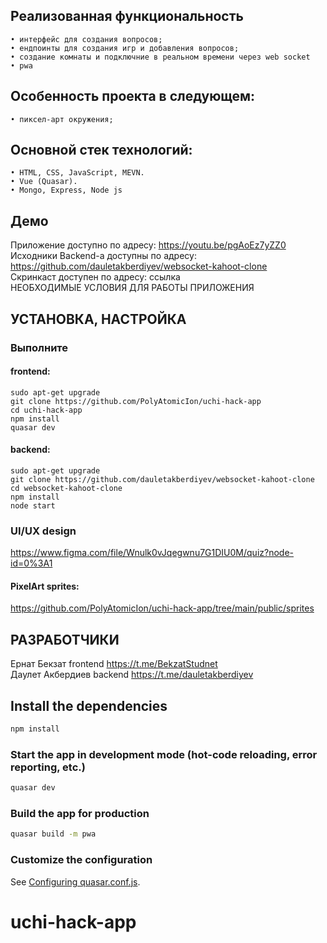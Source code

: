 ## Реализованная функциональность
    • интерфейс для создания вопросов;
    • ендпоинты для создания игр и добавления вопросов;
    • создание комнаты и подключние в реальном времени через web socket
    • pwa
## Особенность проекта в следующем:
    • пиксел-арт окружения;
## Основной стек технологий:
    • HTML, CSS, JavaScript, MEVN.
    • Vue (Quasar).
    • Mongo, Express, Node js
## Демо
Приложение доступно по адресу: https://youtu.be/pgAoEz7yZZ0  
Исходники Backend-а доступны по адресу: https://github.com/dauletakberdiyev/websocket-kahoot-clone  
Скринкаст доступен по адресу: ссылка  
НЕОБХОДИМЫЕ УСЛОВИЯ ДЛЯ РАБОТЫ ПРИЛОЖЕНИЯ  

## УСТАНОВКА, НАСТРОЙКА
### Выполните
#### frontend:
```sudo apt-get update
sudo apt-get upgrade
git clone https://github.com/PolyAtomicIon/uchi-hack-app
cd uchi-hack-app
npm install
quasar dev
```

#### backend:
```sudo apt-get update
sudo apt-get upgrade
git clone https://github.com/dauletakberdiyev/websocket-kahoot-clone
cd websocket-kahoot-clone
npm install
node start
```

### UI/UX design
https://www.figma.com/file/Wnulk0vJqegwnu7G1DIU0M/quiz?node-id=0%3A1

#### PixelArt sprites:
https://github.com/PolyAtomicIon/uchi-hack-app/tree/main/public/sprites

## РАЗРАБОТЧИКИ
Ернат Бекзат frontend https://t.me/BekzatStudnet  
Даулет Акбердиев backend https://t.me/dauletakberdiyev

## Install the dependencies
```bash
npm install
```

### Start the app in development mode (hot-code reloading, error reporting, etc.)
```bash
quasar dev
```

### Build the app for production
```bash
quasar build -m pwa
```

### Customize the configuration
See [Configuring quasar.conf.js](https://v2.quasar.dev/quasar-cli/quasar-conf-js).
# uchi-hack-app

